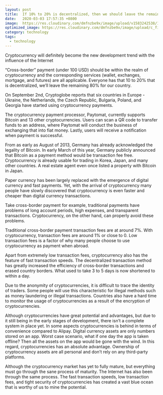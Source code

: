 ```yaml
---
layout: post
title:  If 10% to 20% is decentralized, then we should leave the remaining 80% to the country!
date:   2020-03-03 17:57:35 +0800
image:  https://res.cloudinary.com/dmfnzbe9x/image/upload/v1583242538/12_wdfc3m.jpg
optimized_image: https://res.cloudinary.com/dmfnzbe9x/image/upload/c_fill,h_171,w_325/v1583242538/12_wdfc3m.jpg
category: technology
tags:
  - technology
---
```


Cryptocurrency will definitely become the new development trend with the influence of the Internet

“Cross-border” payment (under 100 USD) should be within the realm of cryptocurrency and the corresponding services (wallet, exchanges, mortgage, and futures) are all applicable. Everyone has that 10 to 20% that is decentralized, we’ll leave the remaining 80% for our country.

On September 2nd, Cryptoglobe reports that six countries in Europe - Ukraine, the Netherlands, the Czech Republic, Bulgaria, Poland, and Georgia have started using cryptocurrency payments.

The cryptocurrency payment processor, Paytomat, currently supports Bitcoin and 13 other cryptocurrencies. Users can scan a QR code to transfer funds to an address, where Paytomat will conduct the business of exchanging that into fiat money. Lastly, users will receive a notification when payment is successful.

From as early as August of 2013, Germany has already acknowledged the legality of Bitcoin. In early March of this year, Germany publicly announced that Bitcoin as a payment method would be transaction fee free. Cryptocurrency is already usable for trading in Korea, Japan, and many other countries. A real estate agent even once listed a property with Bitcoin in Japan.

Paper currency has been largely replaced with the emergence of digital currency and fast payments. Yet, with the arrival of cryptocurrency many people have slowly discovered that cryptocurrency is even faster and cheaper than digital currency transactions.

Take cross-border payment for example, traditional payments have problems of long account periods, high expenses, and transparent transactions. Cryptocurrency, on the other hand, can properly avoid these problems.

Traditional cross-border payment transaction fees are at around 7%. With cryptocurrency, transaction fees are around 1% or close to 0. Low transaction fees is a factor of why many people choose to use cryptocurrency as payment when abroad.

Apart from extremely low transaction fees, cryptocurrency also has the feature of fast transaction speeds. The decentralized transaction method has greatly increased the efficiency of cross-border transactions and erased country borders. What used to take 3 to 5 days is now shortened to within a day.

Due to the anonymity of cryptocurrencies, it is difficult to trace the identity of traders. Some people will use this characteristic for illegal methods such as money laundering or illegal transactions. Countries also have a hard time to monitor the usage of cryptocurrencies as a result of the encryption of cryptocurrencies.

Although cryptocurrencies have great potential and advantages, but due to it still being in the early stages of development, there isn’t a complete system in place yet. In some aspects cryptocurrencies is behind in terms of convenience compared to Alipay. Digital currency assets are only numbers stored on an app. Worst case scenario, what if one day the app is taken offline? Then all the assets on the app would be gone with the wind. In this regard, cryptocurrencies has an absolute advantage. Ownership of cryptocurrency assets are all personal and don’t rely on any third-party platforms.

Although the cryptocurrency market has yet to fully mature, but everything must go through the sane process of maturity. The Internet has also been through the same process. The fast transaction speeds, low transaction fees, and tight security of cryptocurrencies has created a vast blue ocean that is worthy of us to mine the potential.